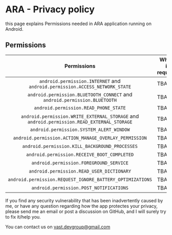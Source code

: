 # ARA - Privacy policy
this page explains Permissions needed in ARA application running on Android.

## Permissions
| Permissions | Why it is required |
| :---: | --- |
| `android.permission.INTERNET` and `android.permission.ACCESS_NETWORK_STATE` | TBA |
| `android.permission.BLUETOOTH_CONNECT` and `android.permission.BLUETOOTH` | TBA |
| `android.permission.READ_PHONE_STATE` | TBA |
| `android.permission.WRITE_EXTERNAL_STORAGE` and `android.permission.READ_EXTERNAL_STORAGE` | TBA |
| `android.permission.SYSTEM_ALERT_WINDOW` | TBA |
| `android.permission.ACTION_MANAGE_OVERLAY_PERMISSION` | TBA |
| `android.permission.KILL_BACKGROUND_PROCESSES` | TBA |
| `android.permission.RECEIVE_BOOT_COMPLETED` | TBA |
| `android.permission.FOREGROUND_SERVICE` | TBA |
| `android.permission.READ_USER_DICTIONARY` | TBA |
| `android.permission.REQUEST_IGNORE_BATTERY_OPTIMIZATIONS` | TBA |
| `android.permission.POST_NOTIFICATIONS` | TBA |

If you find any security vulnerability that has been inadvertently caused by me, or have any question regarding how the app protectes your privacy, please send me an email or post a discussion on GitHub, and I will surely try to fix it/help you.

You can contact us on vast.devgroup@gmail.com
